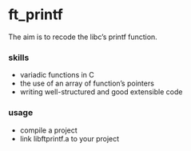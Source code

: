 # ft_printf
The aim is to recode the libc’s printf function.

### skills ###
- variadic functions in C
- the use of an array of function’s pointers
- writing well-structured and good extensible code

### usage ###
- compile a project
- link libftprintf.a to your project
